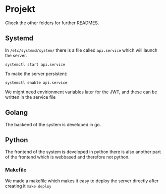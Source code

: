# Projekt

Check the other folders for further READMES.

## Systemd

In `/etc/systemd/system/` there is a file called `api.service` which will launch the server.

```
systemctl start api.service
```

To make the server persistent:

```
systemctl enable api.service
```

We might need envirionment variables later for the JWT, and these can be written in the service file

## Golang
The backend of the system is developed in go.

## Python
The frontend of the system is developed in python there is also another part of the frontend which is webbased and therefore not python.

### Makefile

We made a makefile which makes it easy to deploy the server directly after creating it `make deploy` 


